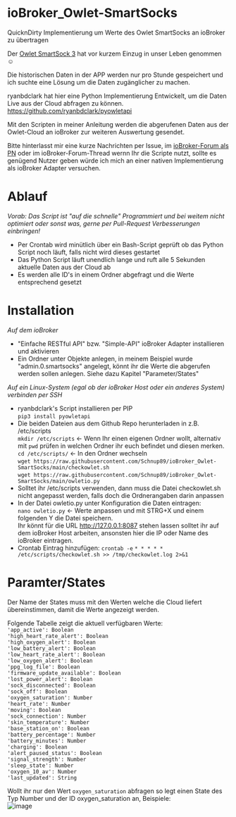 # ioBroker_Owlet-SmartSocks
QuicknDirty Implementierung um Werte des Owlet SmartSocks an ioBroker zu übertragen

Der [Owlet SmartSock 3](https://www.idealo.de/preisvergleich/OffersOfProduct/201641215_-smart-sock-3-owlet.html) hat vor kurzem Einzug in unser Leben genommen :relaxed:  
  
Die historischen Daten in der APP werden nur pro Stunde gespeichert und ich suchte eine Lösung um die Daten zugänglicher zu machen.  
  
ryanbdclark hat hier eine Python Implementierung Entwickelt, um die Daten Live aus der Cloud abfragen zu können. https://github.com/ryanbdclark/pyowletapi  
  
Mit den Scripten in meiner Anleitung werden die abgerufenen Daten aus der Owlet-Cloud an ioBroker zur weiteren Auswertung gesendet.  
  
Bitte hinterlasst mir eine kurze Nachrichten per Issue, im [ioBroker-Forum als PN](https://forum.iobroker.net/user/schnup89) oder im ioBroker-Forum-Thread wernn Ihr die Scripte nutzt, sollte es genügend Nutzer geben würde ich mich an einer nativen Implementierung als ioBroker Adapter versuchen.

# Ablauf
*Vorab: Das Script ist "auf die schnelle" Programmiert und bei weitem nicht optimiert oder sonst was, gerne per Pull-Request Verbesserungen einbringen!* 

- Per Crontab wird minütlich über ein Bash-Script geprüft ob das Python Script noch läuft, falls nicht wird dieses gestartet
- Das Python Script läuft unendlich lange und ruft alle 5 Sekunden aktuelle Daten aus der Cloud ab
- Es werden alle ID's in einem Ordner abgefragt und die Werte entsprechend gesetzt

# Installation
*Auf dem ioBroker*
- "Einfache RESTful API" bzw. "Simple-API" ioBroker Adapter installieren und aktivieren
- Ein Ordner unter Objekte anlegen, in meinem Beispiel wurde "admin.0.smartsocks" angelegt, könnt ihr die Werte die abgerufen werden sollen anlegen.
  Siehe dazu Kapitel "Parameter/States"
  
  
*Auf ein Linux-System (egal ob der ioBroker Host oder ein anderes System) verbinden per SSH*  
- ryanbdclark's Script installieren per PIP  
  `pip3 install pyowletapi`  
- Die beiden Dateien aus dem Github Repo herunterladen in z.B. /etc/scripts  
  `mkdir /etc/scripts`  <- Wenn Ihr einen eigenen Ordner wollt, alternativ mit `pwd` prüfen in welchen Ordner ihr euch befindet und diesen merken.  
  `cd /etc/scripts/`    <- In den Ordner wechseln  
  `wget https://raw.githubusercontent.com/Schnup89/ioBroker_Owlet-SmartSocks/main/checkowlet.sh`  
  `wget https://raw.githubusercontent.com/Schnup89/ioBroker_Owlet-SmartSocks/main/owletio.py`  
- Solltet ihr /etc/scripts verwenden, dann muss die Datei checkowlet.sh nicht angepasst werden, falls doch die Ordnerangaben darin anpassen  
- In der Datei owletio.py unter Konfiguration die Daten eintragen:  
  `nano owletio.py` <- Werte anpassen und mit STRG+X und einem folgenden Y die Datei speichern.  
  Ihr könnt für die URL http://127.0.0.1:8087 stehen lassen solltet ihr auf dem ioBroker Host arbeiten, ansonsten hier die IP oder Name des ioBroker eintragen.
- Crontab Eintrag hinzufügen:
  `crontab -e`
  `* * * * * /etc/scripts/checkowlet.sh >> /tmp/checkowlet.log 2>&1`


# Paramter/States
Der Name der States muss mit den Werten welche die Cloud liefert übereinstimmen, damit die Werte angezeigt werden.  

Folgende Tabelle zeigt die aktuell verfügbaren Werte:  
`'app_active': Boolean`  
`'high_heart_rate_alert': Boolean`  
`'high_oxygen_alert': Boolean`  
`'low_battery_alert': Boolean`  
`'low_heart_rate_alert': Boolean`  
`'low_oxygen_alert': Boolean`  
`'ppg_log_file': Boolean`   
`'firmware_update_available': Boolean`    
`'lost_power_alert': Boolean`    
`'sock_disconnected': Boolean`  
`'sock_off': Boolean`   
`'oxygen_saturation': Number`  
`'heart_rate': Number`   
`'moving': Boolean`   
`'sock_connection': Number`  
`'skin_temperature': Number`   
`'base_station_on': Boolean`  
`'battery_percentage': Number`   
`'battery_minutes': Number`   
`'charging': Boolean`   
`'alert_paused_status': Boolean`  
`'signal_strength': Number`   
`'sleep_state': Number`   
`'oxygen_10_av': Number`  
`'last_updated': String`  
  
Wollt ihr nur den Wert `oxygen_saturation` abfragen so legt einen State des Typ Number und der ID oxygen_saturation an, Beispiele:  
![image](https://github.com/Schnup89/ioBroker_Owlet-SmartSocks/assets/28166743/42f6a184-7047-4a34-8c91-bc8f33d8eef2)
